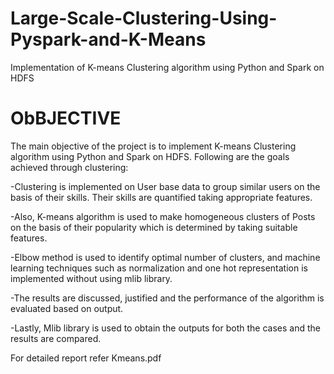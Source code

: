 # Large-Scale-Clustering-Using-Pyspark-and-K-Means
 Implementation of K-means Clustering algorithm using Python and Spark on HDFS
 
# ObBJECTIVE

The main objective of the project is to implement K-means Clustering algorithm using Python and Spark on HDFS. Following are the goals achieved through clustering:

-Clustering is implemented on User base data to group similar users on the basis of their skills. Their skills are quantified taking appropriate features.

-Also, K-means algorithm is used to make homogeneous clusters of Posts on the basis of their popularity which is determined by taking suitable features.

-Elbow method is used to identify optimal number of clusters, and machine learning techniques such as normalization and one hot representation is implemented without using mlib library.

-The results are discussed, justified and the performance of the algorithm is evaluated based on output.

-Lastly, Mlib library is used to obtain the outputs for both the cases and the results are compared.

For detailed report refer Kmeans.pdf
